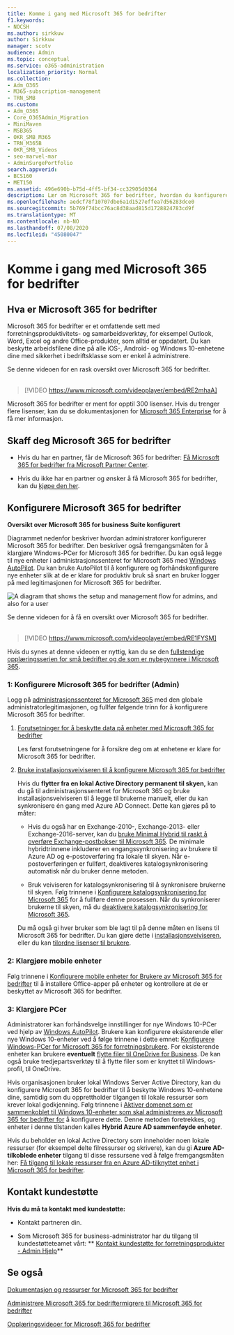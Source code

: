```yaml
---
title: Komme i gang med Microsoft 365 for bedrifter
f1.keywords:
- NOCSH
ms.author: sirkkuw
author: Sirkkuw
manager: scotv
audience: Admin
ms.topic: conceptual
ms.service: o365-administration
localization_priority: Normal
ms.collection:
- Adm_O365
- M365-subscription-management
- TRN_SMB
ms.custom:
- Adm_O365
- Core_O365Admin_Migration
- MiniMaven
- MSB365
- OKR_SMB_M365
- TRN_M365B
- OKR_SMB_Videos
- seo-marvel-mar
- AdminSurgePortfolio
search.appverid:
- BCS160
- MET150
ms.assetid: 496e690b-b75d-4ff5-bf34-cc32905d0364
description: Lær om Microsoft 365 for bedrifter, hvordan du konfigurerer den og hvordan du klargjør brukernes enheter og PCer for å sikre at de er beskyttet av Microsoft 365 for bedrifter.
ms.openlocfilehash: aedcf78f10707dbe6a1d1527effea7d56283dce0
ms.sourcegitcommit: 5b769f74bcc76ac8d38aad815d1728824783cd9f
ms.translationtype: MT
ms.contentlocale: nb-NO
ms.lasthandoff: 07/08/2020
ms.locfileid: "45080047"
---
```

# <a name="get-started-with-microsoft-365-for-business"></a>Komme i gang med Microsoft 365 for bedrifter

## <a name="what-is-microsoft-365-for-business"></a>Hva er Microsoft 365 for bedrifter

Microsoft 365 for bedrifter er et omfattende sett med forretningsproduktivitets- og samarbeidsverktøy, for eksempel Outlook, Word, Excel og andre Office-produkter, som alltid er oppdatert. Du kan beskytte arbeidsfilene dine på alle iOS-, Android- og Windows 10-enhetene dine med sikkerhet i bedriftsklasse som er enkel å administrere.

Se denne videoen for en rask oversikt over Microsoft 365 for bedrifter.<br><br>

> [!VIDEO https://www.microsoft.com/videoplayer/embed/RE2mhaA] 
  
Microsoft 365 for bedrifter er ment for opptil 300 lisenser. Hvis du trenger flere lisenser, kan du se dokumentasjonen for [Microsoft 365 Enterprise](https://go.microsoft.com/fwlink/p/?linkid=860986) for å få mer informasjon. 
  
## <a name="get-microsoft-365-for-business"></a>Skaff deg Microsoft 365 for bedrifter

- Hvis du har en partner, får de Microsoft 365 for bedrifter: [Få Microsoft 365 for bedrifter fra Microsoft Partner Center](get-microsoft-365-business.md).
    
- Hvis du ikke har en partner og ønsker å få Microsoft 365 for bedrifter, kan du [kjøpe den her](https://www.microsoft.com/microsoft-365/business).
    
## <a name="set-up-microsoft-365-for-business"></a>Konfigurere Microsoft 365 for bedrifter

 **Oversikt over Microsoft 365 for business Suite konfigurert**
  
Diagrammet nedenfor beskriver hvordan administratorer konfigurerer Microsoft 365 for bedrifter. Den beskriver også fremgangsmåten for å klargjøre Windows-PCer for Microsoft 365 for bedrifter. Du kan også legge til nye enheter i administrasjonssenteret for Microsoft 365 med [Windows AutoPilot](add-autopilot-devices-and-profile.md). Du kan bruke AutoPilot til å konfigurere og forhåndskonfigurere nye enheter slik at de er klare for produktiv bruk så snart en bruker logger på med legitimasjonen for Microsoft 365 for bedrifter.
  
![A diagram that shows the setup and management flow for admins, and also for a user](../media/249f81fc-7e79-44c7-8425-3a0b7b651c3b.png)

Se denne videoen for å få en oversikt over Microsoft 365 for bedrifter.<br><br>

> [!VIDEO https://www.microsoft.com/videoplayer/embed/RE1FYSM] 

Hvis du synes at denne videoen er nyttig, kan du se den [fullstendige opplæringsserien for små bedrifter og de som er nybegynnere i Microsoft 365](https://support.microsoft.com/office/6ab4bbcd-79cf-4000-a0bd-d42ce4d12816).

  
### <a name="1-set-up-microsoft-365-for-business-admin"></a>1: Konfigurere Microsoft 365 for bedrifter (Admin)

Logg på [administrasjonssenteret for Microsoft 365](https://portal.office.com/adminportal/home) med den globale administratorlegitimasjonen, og fullfør følgende trinn for å konfigurere Microsoft 365 for bedrifter. 
  
1. [Forutsetninger for å beskytte data på enheter med Microsoft 365 for bedrifter](pre-requisites-for-data-protection.md)
    
    Les først forutsetningene for å forsikre deg om at enhetene er klare for Microsoft 365 for bedrifter.
    
2. [Bruke installasjonsveiviseren til å konfigurere Microsoft 365 for bedrifter](set-up.md)
    
    Hvis du **flytter fra en lokal Active Directory permanent til skyen,** kan du gå til administrasjonssenteret for Microsoft 365 og bruke installasjonsveiviseren til å legge til brukerne manuelt, eller du kan synkronisere én gang med Azure AD Connect. Dette kan gjøres på to måter: 
    
    - Hvis du også har en Exchange-2010-, Exchange-2013- eller Exchange-2016-server, kan du [bruke Minimal Hybrid til raskt å overføre Exchange-postbokser til Microsoft 365](https://docs.microsoft.com/Exchange/mailbox-migration/use-minimal-hybrid-to-quickly-migrate). De minimale hybridtrinnene inkluderer en engangssynkronisering av brukere til Azure AD og e-postoverføring fra lokale til skyen. Når e-postoverføringen er fullført, deaktiveres katalogsynkronisering automatisk når du bruker denne metoden.
    
    - Bruk veiviseren for katalogsynkronisering til å synkronisere brukerne til skyen. Følg trinnene i [Konfigurere katalogsynkronisering for Microsoft 365](https://docs.microsoft.com/office365/enterprise/set-up-directory-synchronization) for å fullføre denne prosessen. Når du synkroniserer brukerne til skyen, må du [deaktivere katalogsynkronisering for Microsoft 365](https://docs.microsoft.com/office365/enterprise/turn-off-directory-synchronization).
    
    Du må også gi hver bruker som ble lagt til på denne måten en lisens til Microsoft 365 for bedrifter. Du kan gjøre dette i [installasjonsveiviseren,](set-up.md) eller du kan [tilordne lisenser til brukere](../admin/manage/assign-licenses-to-users.md).
    
### <a name="2-prepare-mobile-devices"></a>2: Klargjøre mobile enheter

Følg trinnene i [Konfigurere mobile enheter for Brukere av Microsoft 365 for bedrifter](set-up-mobile-devices.md) til å installere Office-apper på enheter og kontrollere at de er beskyttet av Microsoft 365 for bedrifter. 
  
### <a name="3-prepare-pcs"></a>3: Klargjøre PCer

Administratorer kan forhåndsvelge innstillinger for nye Windows 10-PCer ved hjelp av [Windows AutoPilot](add-autopilot-devices-and-profile.md). Brukere kan konfigurere eksisterende eller nye Windows 10-enheter ved å følge trinnene i dette emnet: [Konfigurere Windows-PCer for Microsoft 365 for forretningsbrukere](set-up-windows-devices.md). For eksisterende enheter kan brukere **eventuelt** [flytte filer til OneDrive for Business](move-files-to-onedrive.md). De kan også bruke tredjepartsverktøy til å flytte filer som er knyttet til Windows-profil, til OneDrive.
  
Hvis organisasjonen bruker lokal Windows Server Active Directory, kan du konfigurere Microsoft 365 for bedrifter til å beskytte Windows 10-enhetene dine, samtidig som du opprettholder tilgangen til lokale ressurser som krever lokal godkjenning. Følg trinnene i [Aktiver domenet som er sammenkoblet til Windows 10-enheter som skal administreres av Microsoft 365 for bedrifter for](manage-windows-devices.md) å konfigurere dette. Denne metoden foretrekkes, og enheter i denne tilstanden kalles **Hybrid Azure AD sammenføyde enheter**. 
  
Hvis du beholder en lokal Active Directory som inneholder noen lokale ressurser (for eksempel delte filressurser og skrivere), kan du gi **Azure AD-tilkoblede enheter** tilgang til disse ressursene ved å følge fremgangsmåten her: [Få tilgang til lokale ressurser fra en Azure AD-tilknyttet enhet i Microsoft 365 for bedrifter](access-resources.md).
  
  
## <a name="contact-support"></a>Kontakt kundestøtte

 **Hvis du må ta kontakt med kundestøtte:**
  
- Kontakt partneren din.
    
- Som Microsoft 365 for business-administrator har du tilgang til kundestøtteteamet vårt: ** [Kontakt kundestøtte for forretningsprodukter - Admin Hjelp](https://docs.microsoft.com/microsoft-365/admin/contact-support-for-business-products)**
    
## <a name="see-also"></a>Se også

[Dokumentasjon og ressurser for Microsoft 365 for bedrifter](https://go.microsoft.com/fwlink/p/?linkid=853701)
  
[Administrere Microsoft 365 for bedrifter](manage.md)[migrere til Microsoft 365 for bedrifter](migrate-to-microsoft-365-business.md)

[Opplæringsvideoer for Microsoft 365 for bedrifter](https://support.microsoft.com/office/6ab4bbcd-79cf-4000-a0bd-d42ce4d12816) 
